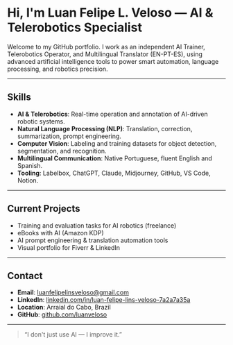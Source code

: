 # Hi, I'm Luan Felipe L. Veloso — AI & Telerobotics Specialist

Welcome to my GitHub portfolio. I work as an independent AI Trainer, Telerobotics Operator, and Multilingual Translator (EN-PT-ES), using advanced artificial intelligence tools to power smart automation, language processing, and robotics precision.

---

## Skills

- **AI & Telerobotics**: Real-time operation and annotation of AI-driven robotic systems.
- **Natural Language Processing (NLP)**: Translation, correction, summarization, prompt engineering.
- **Computer Vision**: Labeling and training datasets for object detection, segmentation, and recognition.
- **Multilingual Communication**: Native Portuguese, fluent English and Spanish.
- **Tooling**: Labelbox, ChatGPT, Claude, Midjourney, GitHub, VS Code, Notion.

---

## Current Projects

- Training and evaluation tasks for AI robotics (freelance)
- eBooks with AI (Amazon KDP)
- AI prompt engineering & translation automation tools
- Visual portfolio for Fiverr & LinkedIn

---

## Contact

- **Email**: luanfelipelinsveloso@gmail.com  
- **LinkedIn**: [linkedin.com/in/luan-felipe-lins-veloso-7a2a7a35a](https://www.linkedin.com/in/luan-felipe-lins-veloso-7a2a7a35a)  
- **Location**: Arraial do Cabo, Brazil  
- **GitHub**: [github.com/luanveloso](https://github.com/luanveloso)

---

> “I don't just use AI — I improve it.”
